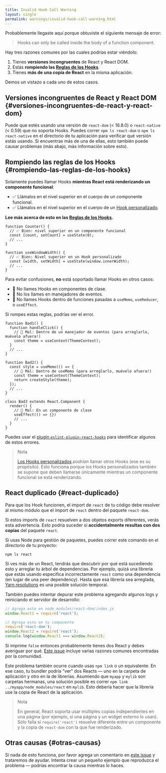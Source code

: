 ```yaml
---
title: Invalid Hook Call Warning
layout: single
permalink: warnings/invalid-hook-call-warning.html
---
```


Probablemente llegaste aquí porque obtuviste el siguiente mensaje de error:

 > Hooks can only be called inside the body of a function component.

Hay tres razones comunes por las cuales podrías estar viéndolo:

1. Tienes **versiones incongruentes** de React y React DOM.
2. Estás **rompiendo las [Reglas de los Hooks](/docs/hooks-rules.html)**.
3. Tienes **más de una copia de React** en la misma aplicación.

Demos un vistazo a cada uno de estos casos.

## Versiones incongruentes de React y React DOM {#versiones-incongruentes-de-react-y-react-dom}

Puede que estés usando una versión de `react-dom` (< 16.8.0) o `react-native` (< 0.59) que no soporta Hooks. Puedes correr `npm ls react-dom` o `npm ls react-native` en el directorio de tu aplicación para verificar qué versión estás usando. Si encuentras más de una de ellas, esto también puede causar problemas (más abajo, más información sobre esto).

## Rompiendo las reglas de los Hooks {#rompiendo-las-reglas-de-los-hooks}

Solamente puedes llamar Hooks **mientras React está renderizando un componente funcional**:

* ✅ Llámalos en el nivel superior en el cuerpo de un componente funcional.
* ✅ Llámalos en el nivel superior en el cuerpo de un [Hook personalizado](/docs/hooks-custom.html).

**Lee más acerca de esto en las [Reglas de los Hooks](/docs/hooks-rules.html).**

```js{2-3,8-9}
function Counter() {
  // ✅ Bien: nivel superior en un componente funcional
  const [count, setCount] = useState(0);
  // ...
}

function useWindowWidth() {
  // ✅ Bien: Nivel superior en un Hook personalizado
  const [width, setWidth] = useState(window.innerWidth);
  // ...
}
```

Para evitar confusiones, **no** está soportado llamar Hooks en otros casos:

* 🔴 No llames Hooks en componentes de clase.
* 🔴 No los llames en manejadores de eventos.
* 🔴 No llames Hooks dentro de funciones pasadas a `useMemo`, `useReducer`, o `useEffect`.

Si rompes estas reglas, podrías ver el error.

```js{3-4,11-12,20-21}
function Bad1() {
  function handleClick() {
    // 🔴 Mal: Dentro de un manejador de eventos (para arreglarlo, muévelo afuera!)
    const theme = useContext(ThemeContext);
  }
  // ...
}

function Bad2() {
  const style = useMemo(() => {
    // 🔴 Mal: Dentro de useMemo (para arreglarlo, muévelo afuera!)
    const theme = useContext(ThemeContext);
    return createStyle(theme);
  });
  // ...
}

class Bad3 extends React.Component {
  render() {
    // 🔴 Mal: En un componente de clase
    useEffect(() => {})
    // ...
  }
}
```

Puedes usar el [plugin `eslint-plugin-react-hooks`](https://www.npmjs.com/package/eslint-plugin-react-hooks) para identificar algunos de estos errores.

>Nota
>
>[Los Hooks personalizados](/docs/hooks-custom.html) *podrían* llamar otros Hooks (ese es su propósito). Esto funciona porque los Hooks personalizados también se supone que deben llamarse únicamente mientras un componente funcional se está renderizando.


## React duplicado {#react-duplicado}

Para que los Hook funcionen, el import de `react` de tu código debe resolver al mismo módulo que el import de `react` dentro del paquete `react-dom`.

Si estos imports de `react` resuelven a dos objetos exports diferentes, verás esta advertencia. Esto podría suceder si **accidentalmente resultas con dos copias** del paquete `react`.

Si usas Node para gestión de paquetes, puedes correr este comando en el directorio de tu proyecto:

    npm ls react

Si ves más de un React, tendrás que descubrir por qué está sucediendo esto y arreglar tu árbol de dependencias. Por ejemplo, quizá una librería que estás usando especifica incorrectamente `react` como una dependencia (en lugar de una peer dependency). Hasta que esa librería sea arreglada, [Yarn resolutions](https://yarnpkg.com/lang/en/docs/selective-version-resolutions/) es una posible solución temporal.

También puedes intentar depurar este problema agregando algunos logs y reiniciando el servidor de desarrollo:

```js
// Agrega esto en node_modules/react-dom/index.js
window.React1 = require('react');

// Agrega esto en tu componente
require('react-dom');
window.React2 = require('react');
console.log(window.React1 === window.React2);
```

Si imprime `false` entonces probablemente tienes dos React y debes averiguar por qué. [Este issue](https://github.com/facebook/react/issues/13991) incluye varias razones comunes encontradas por la comunidad.

Este problema también ocurre cuando usas `npm link` o un equivalente. En ese caso, tu bundler podría "ver" dos Reacts — uno en la carpeta de aplicación y otro en la de librerías. Asumiendo que `myapp` y `mylib` son carpetas hermanas, una solución posible es correr `npm link ../myapp/node_modules/react` en `mylib`. Esto debería hacer que la librería use la copia de React de la aplicación.

>Nota
>
>En general, React soporta usar múltiples copias independientes en una página (por ejemplo, si una página y un widget externo lo usan). Sólo falla si `require('react')` resuelve diferente entre un componente y la copia de `react-dom` con la que fue renderizado.

## Otras causas {#otras-causas}

Si nada de esto funciona, por favor agrega un comentario en [este issue](https://github.com/facebook/react/issues/13991) y trataremos de ayudar. Intenta crear un pequeño ejemplo que reproduzca el problema — podrías encontrar la causa mientras lo haces.
